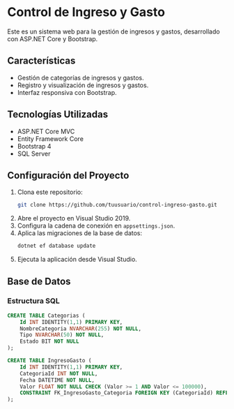 # Control de Ingreso y Gasto

Este es un sistema web para la gestión de ingresos y gastos, desarrollado con ASP.NET Core y Bootstrap.

## Características
- Gestión de categorías de ingresos y gastos.
- Registro y visualización de ingresos y gastos.
- Interfaz responsiva con Bootstrap.

## Tecnologías Utilizadas
- ASP.NET Core MVC
- Entity Framework Core
- Bootstrap 4
- SQL Server

## Configuración del Proyecto
1. Clona este repositorio:
   ```sh
   git clone https://github.com/tuusuario/control-ingreso-gasto.git
   ```
2. Abre el proyecto en Visual Studio 2019.
3. Configura la cadena de conexión en `appsettings.json`.
4. Aplica las migraciones de la base de datos:
   ```sh
   dotnet ef database update
   ```
5. Ejecuta la aplicación desde Visual Studio.

## Base de Datos
### Estructura SQL
```sql
CREATE TABLE Categorias (
    Id INT IDENTITY(1,1) PRIMARY KEY,
    NombreCategoria NVARCHAR(255) NOT NULL,
    Tipo NVARCHAR(50) NOT NULL,
    Estado BIT NOT NULL
);

CREATE TABLE IngresoGasto (
    Id INT IDENTITY(1,1) PRIMARY KEY,
    CategoriaId INT NOT NULL,
    Fecha DATETIME NOT NULL,
    Valor FLOAT NOT NULL CHECK (Valor >= 1 AND Valor <= 100000),
    CONSTRAINT FK_IngresoGasto_Categoria FOREIGN KEY (CategoriaId) REFERENCES Categorias(Id) ON DELETE CASCADE
);
```



